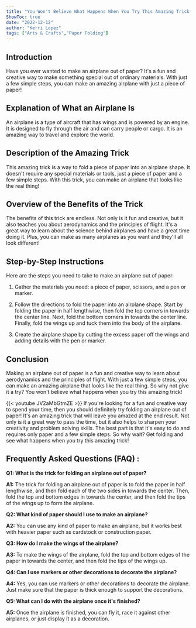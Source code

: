 ```yaml
---
title: "You Won't Believe What Happens When You Try This Amazing Trick to Fold an Airplane Out of Paper!"
ShowToc: true 
date: "2022-12-12"
author: "Kerri Lopez" 
tags: ["Arts & Crafts","Paper Folding"]
---
```

## Introduction

Have you ever wanted to make an airplane out of paper? It's a fun and creative way to make something special out of ordinary materials. With just a few simple steps, you can make an amazing airplane with just a piece of paper! 

## Explanation of What an Airplane Is

An airplane is a type of aircraft that has wings and is powered by an engine. It is designed to fly through the air and can carry people or cargo. It is an amazing way to travel and explore the world.

## Description of the Amazing Trick

This amazing trick is a way to fold a piece of paper into an airplane shape. It doesn't require any special materials or tools, just a piece of paper and a few simple steps. With this trick, you can make an airplane that looks like the real thing! 

## Overview of the Benefits of the Trick

The benefits of this trick are endless. Not only is it fun and creative, but it also teaches you about aerodynamics and the principles of flight. It's a great way to learn about the science behind airplanes and have a great time doing it. Plus, you can make as many airplanes as you want and they'll all look different!

## Step-by-Step Instructions

Here are the steps you need to take to make an airplane out of paper:

1. Gather the materials you need: a piece of paper, scissors, and a pen or marker.

2. Follow the directions to fold the paper into an airplane shape. Start by folding the paper in half lengthwise, then fold the top corners in towards the center line. Next, fold the bottom corners in towards the center line. Finally, fold the wings up and tuck them into the body of the airplane.

3. Create the airplane shape by cutting the excess paper off the wings and adding details with the pen or marker.

## Conclusion

Making an airplane out of paper is a fun and creative way to learn about aerodynamics and the principles of flight. With just a few simple steps, you can make an amazing airplane that looks like the real thing. So why not give it a try? You won't believe what happens when you try this amazing trick!

{{< youtube JV2aMbGtmZE >}} 
If you're looking for a fun and creative way to spend your time, then you should definitely try folding an airplane out of paper! It's an amazing trick that will leave you amazed at the end result. Not only is it a great way to pass the time, but it also helps to sharpen your creativity and problem solving skills. The best part is that it's easy to do and requires only paper and a few simple steps. So why wait? Get folding and see what happens when you try this amazing trick!

## Frequently Asked Questions (FAQ) :
**Q1: What is the trick for folding an airplane out of paper?**

**A1:** The trick for folding an airplane out of paper is to fold the paper in half lengthwise, and then fold each of the two sides in towards the center. Then, fold the top and bottom edges in towards the center, and then fold the tips of the wings up to form the airplane.

**Q2: What kind of paper should I use to make an airplane?**

**A2:** You can use any kind of paper to make an airplane, but it works best with heavier paper such as cardstock or construction paper.

**Q3: How do I make the wings of the airplane?**

**A3:** To make the wings of the airplane, fold the top and bottom edges of the paper in towards the center, and then fold the tips of the wings up.

**Q4: Can I use markers or other decorations to decorate the airplane?**

**A4:** Yes, you can use markers or other decorations to decorate the airplane. Just make sure that the paper is thick enough to support the decorations.

**Q5: What can I do with the airplane once it's finished?**

**A5:** Once the airplane is finished, you can fly it, race it against other airplanes, or just display it as a decoration.





